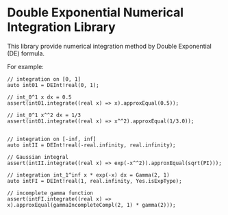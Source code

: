 # Double Exponential Numerical Integration Library

This library provide numerical integration method by Double Exponential (DE) formula.

For example:

```
// integration on [0, 1]
auto int01 = DEInt!real(0, 1);

// int_0^1 x dx = 0.5
assert(int01.integrate((real x) => x).approxEqual(0.5));

// int_0^1 x^^2 dx = 1/3
assert(int01.integrate((real x) => x^^2).approxEqual(1/3.0));


// integration on [-inf, inf]
auto intII = DEInt!real(-real.infinity, real.infinity);

// Gaussian integral
assert(intII.integrate((real x) => exp(-x^^2)).approxEqual(sqrt(PI)));

// integration int_1^inf x * exp(-x) dx = Gamma(2, 1)
auto intFI = DEInt!real(1, real.infinity, Yes.isExpType);

// incomplete gamma function
assert(intFI.integrate((real x) => x).approxEqual(gammaIncompleteCompl(2, 1) * gamma(2)));
```
